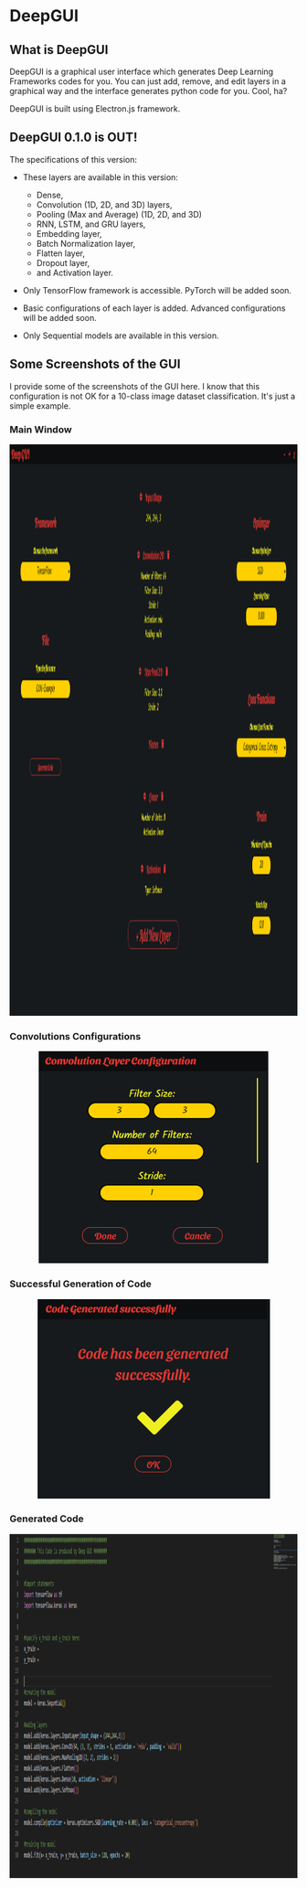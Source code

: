 # DeepGUI
## What is DeepGUI
DeepGUI is a graphical user interface which generates Deep Learning Frameworks codes for you. You can just add, remove, and edit layers in a graphical way and the interface generates python code for you. Cool, ha?

DeepGUI is built using Electron.js framework.

## DeepGUI 0.1.0 is OUT!
The specifications of this version:
+ These layers are available in this version:
    - Dense,
    - Convolution (1D, 2D, and 3D) layers,
    - Pooling (Max and Average) (1D, 2D, and 3D)
    - RNN, LSTM, and GRU layers,
    - Embedding layer,
    - Batch Normalization layer,
    - Flatten layer,
    - Dropout layer,
    - and Activation layer.

+ Only TensorFlow framework is accessible. PyTorch will be added soon.
+ Basic configurations of each layer is added. Advanced configurations will be added soon.
+ Only Sequential  models are available in this version.

## Some Screenshots of the GUI
I provide some of the screenshots of the GUI here. I know that this configuration is not OK for a 10-class image dataset classification. It's just a simple example.
### Main Window
<p align="center">
  <img width="1920" height="1000" src="./gallery/Main-Window.PNG">
</p>

### Convolutions Configurations
<p align="center">
  <img width="402" height="371" src="./gallery/Convolution-Config.PNG">
</p>

### Successful Generation of Code
<p align="center">
  <img width="407" height="349" src="./gallery/Code-Successful.PNG">
</p>

### Generated Code
<p align="center">
  <img width="1338" height="602" src="./gallery/Generated-Code.PNG">
</p>
